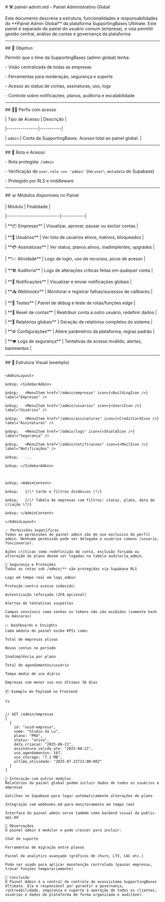 \# 🛠 painel-admin.md – Painel Administrativo Global



Este documento descreve a estrutura, funcionalidades e responsabilidades do \*\*Painel Admin Global\*\* da plataforma SupportingBases Ultimate. Este painel é separado do painel do usuário comum (empresa), e visa permitir gestão central, análise de contas e governança da plataforma.



---



\## 🎯 Objetivo



Permitir que o time da SupportingBases (admin global) tenha:



\- Visão centralizada de todas as empresas

\- Ferramentas para moderação, segurança e suporte

\- Acesso ao status de contas, assinaturas, uso, logs

\- Controle sobre notificações, planos, auditoria e escalabilidade



---



\## 🧑‍💼 Perfis com acesso



| Tipo de Acesso | Descrição |

|----------------|-----------|

| `admin`        | Conta da SupportingBases. Acesso total ao painel global. |



---



\## 📍 Rota e Acesso



\- Rota protegida: `/admin`

\- Verificação de `user.role === 'admin'` (no `user\_metadata` do Supabase)

\- Protegido por RLS e middleware



---



\## 📊 Módulos disponíveis no Painel



| Módulo                    | Finalidade |

|---------------------------|------------|

| \*\*📦 Empresas\*\*           | Visualizar, aprovar, pausar ou excluir contas |

| \*\*👤 Usuários\*\*           | Ver lista de usuários ativos, inativos, bloqueados |

| \*\*💳 Assinaturas\*\*        | Ver status, planos ativos, inadimplentes, upgrades |

| \*\*📈 Atividade\*\*          | Logs de login, uso de recursos, picos de acesso |

| \*\*🛠️ Auditoria\*\*          | Logs de alterações críticas feitas em qualquer conta |

| \*\*📨 Notificações\*\*       | Visualizar e enviar notificações globais |

| \*\*📥 Webhooks\*\*           | Monitorar e registrar falhas/sucessos de callbacks |

| \*\*🧪 Testes\*\*             | Painel de debug e teste de rotas/funções edge |

| \*\*🔄 Reset de contas\*\*    | Reatribuir conta a outro usuário, redefinir dados |

| \*\*📑 Relatórios globais\*\* | Geração de relatórios completos do sistema |

| \*\*⚙️ Configurações\*\*      | Altere parâmetros da plataforma, regras padrão |

| \*\*👁️ Logs de segurança\*\* | Tentativas de acesso inválido, alertas, banimentos |



---



\## 🧱 Estrutura Visual (exemplo)



```tsx

<AdminLayout>

&nbsp; <SidebarAdmin>

&nbsp;   <MenuItem href="/admin/empresas" icon={<BuildingIcon />} label="Empresas" />

&nbsp;   <MenuItem href="/admin/usuarios" icon={<UsersIcon />} label="Usuários" />

&nbsp;   <MenuItem href="/admin/assinaturas" icon={<CreditCardIcon />} label="Assinaturas" />

&nbsp;   <MenuItem href="/admin/logs" icon={<ShieldIcon />} label="Segurança" />

&nbsp;   <MenuItem href="/admin/notificacoes" icon={<MailIcon />} label="Notificações" />

&nbsp;   ...

&nbsp; </SidebarAdmin>



&nbsp; <AdminContent>

&nbsp;   {/\* Cards e filtros dinâmicos \*/}

&nbsp;   {/\* Tabela de empresas com filtros: status, plano, data de criação \*/}

&nbsp; </AdminContent>

</AdminLayout>

✅ Permissões específicas
Todas as permissões do painel admin são de uso exclusivo do perfil admin. Nenhuma permissão pode ser delegada a usuários comuns (usuario, funcionario).

Ações críticas como redefinição de conta, exclusão forçada ou alteração de plano devem ser logadas na tabela auditoria_admin.

🔐 Segurança e Proteções
Todas as rotas sob /admin/** são protegidas via Supabase RLS

Logs em tempo real em logs_admin

Proteção contra acesso indevido:

Autenticação reforçada (2FA opcional)

Alertas de tentativas suspeitas

Campos sensíveis como senhas ou tokens não são exibidos (somente hash ou máscaras)

📈 Dashboards e Insights
Cada módulo do painel exibe KPIs como:

Total de empresas ativas

Novas contas no período

Inadimplência por plano

Total de agendamentos/usuário

Tempo médio de uso diário

Empresas com menor uso nos últimos 30 dias

📦 Exemplo de Payload no Frontend

ts


// GET /admin/empresas
[
  {
    id: "uuid-empresa",
    nome: "Studio da Lu",
    plano: "PRO",
    status: "ativo",
    data_criacao: "2025-06-21",
    assinatura_valida_ate: "2025-08-21",
    uso_agendamentos: 167,
    uso_storage: "7.2 MB",
    ultima_atividade: "2025-07-21T13:00:00Z"
  }
]

🔁 Interação com outros módulos
Relatórios do painel global podem incluir dados de todos os usuários e empresas

Gatilhos no Supabase para logar automaticamente alterações de plano

Integração com webhooks.md para monitoramento em tempo real

Interface do painel admin serve também como backend visual da public-api.md

🧠 Observações
O painel admin é modular e pode crescer para incluir:

Chat de suporte

Ferramentas de migração entre planos

Painel de analytics avançado (gráficos de churn, LTV, CAC etc.)

Pode ser usado para aplicar manutenção controlada (pausar empresas, travar funções temporariamente)

📌 Conclusão
O Painel Admin é a central de controle do ecossistema SupportingBases Ultimate. Ele é responsável por garantir a governança, rastreabilidade, segurança e suporte à operação de todos os clientes, usuários e dados da plataforma de forma organizada e auditável.
